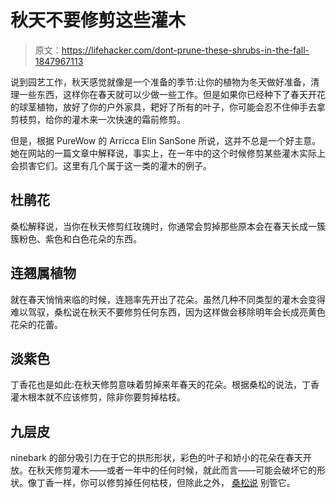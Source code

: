 # 秋天不要修剪这些灌木

> 原文：<https://lifehacker.com/dont-prune-these-shrubs-in-the-fall-1847967113>

说到园艺工作，秋天感觉就像是一个准备的季节:让你的植物为冬天做好准备，清理一些东西，这样你在春天就可以少做一些工作。但是如果你已经种下了春天开花的球茎植物，放好了你的户外家具，耙好了所有的叶子，你可能会忍不住伸手去拿剪枝剪，给你的灌木来一次快速的霜前修剪。



但是，根据 PureWow 的 Arricca Elin SanSone 所说，这并不总是一个好主意。她在网站的一篇文章中解释说，事实上，在一年中的这个时候修剪某些灌木实际上会损害它们。这里有几个属于这一类的灌木的例子。

## 杜鹃花

桑松解释说，当你在秋天修剪红玫瑰时，你通常会剪掉那些原本会在春天长成一簇簇粉色、紫色和白色花朵的东西。

## 连翘属植物

就在春天悄悄来临的时候，连翘率先开出了花朵。虽然几种不同类型的灌木会变得难以驾驭，桑松说在秋天不要修剪任何东西，因为这样做会移除明年会长成亮黄色花朵的花蕾。

## 淡紫色

丁香花也是如此:在秋天修剪意味着剪掉来年春天的花朵。根据桑松的说法，丁香灌木根本就不应该修剪，除非你要剪掉枯枝。

## 九层皮

ninebark 的部分吸引力在于它的拱形形状，彩色的叶子和娇小的花朵在春天开放。在秋天修剪灌木——或者一年中的任何时候，就此而言——可能会破坏它的形状。像丁香一样，你可以修剪掉任何枯枝，但除此之外， [桑松说](https://www.purewow.com/home/shrubs-never-prune-in-fall) 别管它。